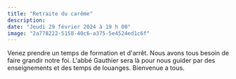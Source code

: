 ```yaml
---
title: "Retraite du carême"
description: 
date: "Jeudi 29 février 2024 à 19 h 00"
image: "2a778222-5158-40c6-a375-5e4524ed1c6f"
---
```


Venez prendre un temps de formation et d'arrêt. Nous avons tous besoin de faire grandir notre foi. L'abbé Gauthier sera là pour nous guider par des enseignements et des temps de louanges. Bienvenue a tous. 